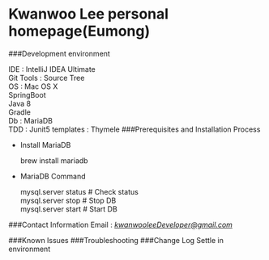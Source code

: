 # Kwanwoo Lee personal homepage(Eumong)

###Development environment

IDE : IntelliJ IDEA Ultimate  
Git Tools : Source Tree  
OS : Mac OS X  
SpringBoot  
Java 8  
Gradle  
Db : MariaDB  
TDD : Junit5
templates : Thymele
###Prerequisites and Installation Process
- Install MariaDB

    brew install mariadb
    
- MariaDB Command

    mysql.server status # Check status  
    mysql.server stop   # Stop DB  
    mysql.server start  # Start DB   
     
###Contact Information
Email : *[kwanwooleeDeveloper@gmail.com](mailto:kwanwooleeDeveloper@gmail.com)*

###Known Issues
###Troubleshooting
###Change Log
Settle in environment